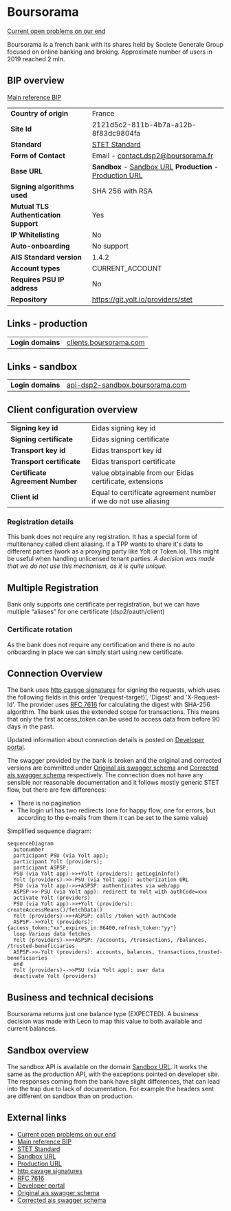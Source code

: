 # Boursorama
[Current open problems on our end][1]

Boursorama is a french bank with its shares held by Societe Generale Group focused on online banking and broking. 
Approximate number of users in 2019 reached 2 mln.

## BIP overview 
[Main reference BIP][2]

|   |   |
|---|---|
| **Country of origin** | France | 
| **Site Id**  |  2121d5c2-811b-4b7a-a12b-8f83dc9804fa |
| **Standard**   |  [STET Standard][3] |
| **Form of Contact**  | Email - contact.dsp2@boursorama.fr |
| **Base URL** | **Sandbox** - [Sandbox URL][4] **Production** - [Production URL][5] |
| **Signing algorithms used**| SHA 256 with RSA |
| **Mutual TLS Authentication Support**| Yes |
| **IP Whitelisting**| No |
| **Auto-onboarding**| No support |
| **AIS Standard version**  |  1.4.2 |
| **Account types**| CURRENT_ACCOUNT |
| **Requires PSU IP address** | No |
| **Repository** | https://git.yolt.io/providers/stet |

## Links - production 
|   |   |
|---|---|
| **Login domains** | [clients.boursorama.com](clients.boursorama.com) | 

## Links - sandbox 
|   |   |
|---|---|
| **Login domains** | [api-dsp2-sandbox.boursorama.com](api-dsp2-sandbox.boursorama.com) | 

## Client configuration overview
|   |   |
|---|---|
| **Signing key id** | Eidas signing key id | 
| **Signing certificate** | Eidas signing certificate | 
| **Transport key id**  |  Eidas transport key id |
| **Transport certificate** | Eidas transport certificate |
| **Certificate Agreement Number**   |  value obtainable from our Eidas certificate, extensions |
| **Client id** | Equal to certificate agreement number if we do not use aliasing| 

### Registration details
This bank does not require any registration. It has a special form of multitenancy called client aliasing. If a TPP wants to share 
it's data to different parties (work as a proxying party like Yolt or Token.io). This might be useful when handling unlicensed tenant parties.
*A decision was made that we do not use this mechanism, as it is quite unique.* 

## Multiple Registration
Bank only supports one certificate per registration, but we can have multiple “aliases” for one certificate (dsp2/oauth/client)

### Certificate rotation
As the bank does not require any certification and there is no auto onboarding in place we can simply start using new certificate.

## Connection Overview
The bank uses [http cavage signatures][4] for signing the requests, which uses the
following fields in this order '(request-target)',  'Digest' and  'X-Request-Id'. 
The provider uses [RFC 7616][5] for calculating the digest with SHA-256 algorithm.
The bank uses the extended scope for transactions. This means that only the first access_token can be used to access data from before 90 days in the past.

Updated information about connection details is posted on [Developer portal][8].

The swagger provided by the bank is broken and the original and corrected versions are committed under [Original ais swagger schema][9] and [Corrected ais swagger schema][10] respectively. 
The connection does not have any sensible nor reasonable documentation and it follows mostly generic STET flow, but there are few differences:
* There is no pagination
* The login url has two redirects (one for happy flow, one for errors, but according to the e-mails from them it can be set to the same value)

Simplified sequence diagram:
```mermaid
sequenceDiagram
  autonumber
  participant PSU (via Yolt app);
  participant Yolt (providers);
  participant ASPSP;
  PSU (via Yolt app)->>+Yolt (providers): getLoginInfo()
  Yolt (providers)->>-PSU (via Yolt app): authorization URL
  PSU (via Yolt app)->>+ASPSP: authenticates via web/app
  ASPSP->>-PSU (via Yolt app): redirect to Yolt with authCode=xxx
  activate Yolt (providers)
  PSU (via Yolt app)->>+Yolt (providers): createAccessMeans()/fetchData()
  Yolt (providers)->>+ASPSP: calls /token with authCode
  ASPSP-->>Yolt (providers): {access_token:"xx",expires_in:86400,refresh_token:"yy"}
  loop Various data fetches
  Yolt (providers)->>+ASPSP: /accounts, /transactions, /balances, /trusted-beneficiaries
  ASPSP->>-Yolt (providers): accounts, balances, transactions,trusted-beneficiaries
  end
  Yolt (providers)-->>PSU (via Yolt app): user data
  deactivate Yolt (providers)
```

## Business and technical decisions
Boursorama returns just one balance type (EXPECTED). A business decision was made with Leon to map this value to both available and current balances. 

## Sandbox overview
The sandbox API is available on the domain [Sandbox URL][4]. It works the same as the production API, with the exceptions pointed on developer site.
The responses coming from the bank have slight differences, that can lead into the trap due to lack of documentation. 
For example the headers sent are different on sandbox than on production. 
  
## External links
* [Current open problems on our end][1]
* [Main reference BIP][2]
* [STET Standard][3]
* [Sandbox URL][4]
* [Production URL][5]
* [http cavage signatures][6]
* [RFC 7616][7]
* [Developer portal][8]
* [Original ais swagger schema][9]
* [Corrected ais swagger schema][10]
 
[1]: <https://yolt.atlassian.net/issues/?jql=project%20%3D%20%22C4PO%22%20AND%20component%20%3D%20Boursorama%20AND%20status%20!%3D%20Done%20AND%20Resolution%20%3D%20Unresolved%20ORDER%20BY%20status>
[2]: <https://yolt.atlassian.net/wiki/spaces/LOV/pages/3907779/BIP+Boursorama>
[3]: <https://www.stet.eu/en/psd2/>
[4]: <https://api-dsp2-sandbox.boursorama.com>
[5]: <https://api-dsp2.boursorama.com>
[6]: <https://tools.ietf.org/html/draft-cavage-http-signatures-08>
[7]: <https://tools.ietf.org/html/rfc7616>
[8]: <https://developer.boursorama.com/dsp2>
[9]: ./swagger/boursorama/schema.dsp2.v1.7_original.json
[10]: ./swagger/boursorama/schema.dsp2.v1.7.json